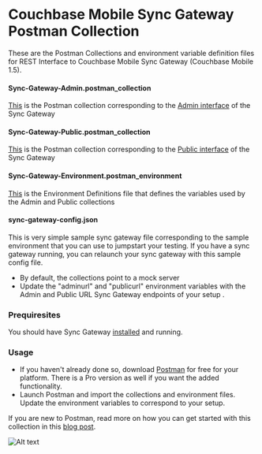 # Couchbase Mobile Sync Gateway Postman Collection
These are the Postman Collections and environment variable definition files for REST Interface to Couchbase Mobile Sync Gateway (Couchbase Mobile 1.5).

#### Sync-Gateway-Admin.postman_collection 

[This](https://raw.githubusercontent.com/couchbaselabs/Couchbase-Sync-Gateway-Postman-Collection/master/Sync-Gateway-Admin.postman_collection) is the Postman collection corresponding to the [Admin interface](https://docs.couchbase.com/sync-gateway/current/refer/rest-api-admin.html) of the Sync Gateway

####  Sync-Gateway-Public.postman_collection

[This](https://raw.githubusercontent.com/couchbaselabs/Couchbase-Sync-Gateway-Postman-Collection/master/Sync-Gateway-Public.postman_collection) is the Postman collection corresponding to the [Public interface](https://docs.couchbase.com/sync-gateway/current/refer/rest-api-public.html) of the Sync Gateway

####  Sync-Gateway-Environment.postman_environment
[This](https://raw.githubusercontent.com/couchbaselabs/Couchbase-Sync-Gateway-Postman-Collection/master/Sync-Gateway-Public.postman_collection) is the Environment Definitions file that defines the variables used by the Admin and Public collections

####  sync-gateway-config.json
This is very simple sample sync gateway file corresponding to the sample environment that you can use to jumpstart your testing. If you have a sync gateway running, you can relaunch your sync gateway with this sample config file.

- By default, the collections point to a mock server
- Update the "adminurl" and "publicurl" environment variables with the Admin and Public URL Sync Gateway endpoints of your setup .


### Prequiresites
You should have Sync Gateway [installed](https://www.couchbase.com/downloads) and running. 

### Usage
- If you haven't already done so, download [Postman](https://www.getpostman.com/) for free for your platform. There is a Pro version as well if you want the added functionality.
- Launch Postman and import the collections and environment files. Update the environment variables to correspond to your setup.


If you are new to Postman, read more on how you can get started with this collection in this [blog post](https://blog.couchbase.com/querying-couchbase-sync-gateway-with-postman/).

![Alt text](http://blog.couchbase.com/wp-content/uploads/2017/04/postman_featured-e1492094985530.png "Using Postman to Query The Sync Gateway Web Interface")
